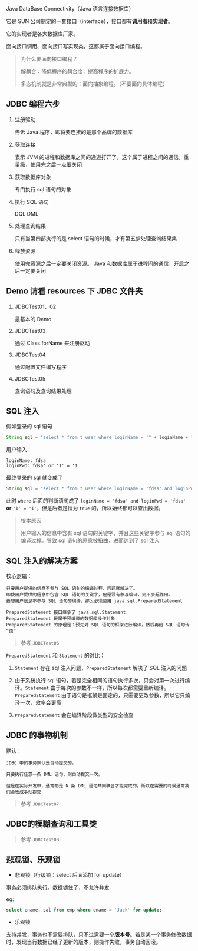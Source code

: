 Java DataBase Connectivity（Java 语言连接数据库）

它是 SUN 公司制定的一套接口（interface），接口都有**调用者**和**实现者**。

它的实现者是各大数据库厂家。

面向接口调用、面向接口写实现类，这都属于面向接口编程。

> 为什么要面向接口编程？
> 
> 解耦合：降低程序的耦合度，提高程序的扩展力。
> 
> 多态机制就是非常典型的：面向抽象编程。（不要面向具体编程）

## JDBC 编程六步

1. 注册驱动

	告诉 Java 程序，即将要连接的是那个品牌的数据库

2. 获取连接

	表示 JVM 的进程和数据库之间的通道打开了，这个属于进程之间的通信，重量级，使用完之后一点要关闭

3. 获取数据库对象

	专门执行 sql 语句的对象

4. 执行 SQL 语句

	DQL DML

5. 处理查询结果

	只有当第四部执行的是 select 语句的时候，才有第五步处理查询结果集

6. 释放资源

	使用完资源之后一定要关闭资源。 Java 和数据库属于进程间的通信，开启之后一定要关闭

## Demo 请看 resources 下 JDBC 文件夹

1. JDBCTest01、02
	
	最基本的 Demo

2. JDBCTest03

	通过 Class.forName 来注册驱动

3. JDBCTest04

	通过配置文件编写程序

4. JDBCTest05
	
	查询语句及查询结果处理

## SQL 注入

假如登录的 sql 语句

```java
String sql = "select * from t_user where loginName = '" + loginName + "' and loginPwd = '" + loginPwd + "'";
```

用户输入：

```
loginName: fdsa
loginPwd: fdsa' or '1' = '1
```

最终登录的 sql 就变成了

```java
String sql = "select * from t_user where loginName = 'fdsa' and loginPwd = 'fdsa' or '1' = '1'";
```

此时 `where` 后面的判断语句成了 `loginName = 'fdsa' and loginPwd = 'fdsa'` **or** `'1' = '1'`，但是后者是恒为 `true` 的，所以始终都可以查出数据。

> 根本原因
> 
> 用户输入的信息中含有 sql 语句的关键字，并且这些关键字参与 sql 语句的编译过程。导致 sql 语句的原意被扭曲，进而达到了 sql 注入

## SQL 注入的解决方案

核心逻辑：

```
只要用户提供的信息不参与 SQL 语句的编译过程，问题就解决了。
即使用户提供的信息中包含 SQL 语句的关键字，但是没有参与编译，则不会起作用。
要想用户信息不参与 SQL 语句的编译，那么必须使用 java.sql.PreparedStatement

PreparedStatement 接口继承了 java.sql.Statement
PreparedStatement 是属于预编译的数据库操作对象
PreparedStatement 的原理是：预先对 SQL 语句的框架进行编译，然后再给 SQL 语句传 “值”
```

> 参考 `JDBCTest06`

`PreparedStatement` 和 `Statement` 的对比：

1. `Statement` 存在 sql 注入问题，`PreparedStatement` 解决了 SQL 注入的问题

2. 由于系统执行 sql 语句，若是完全相同的语句执行多次，只会对第一次进行编译。`Statement` 由于每次的参数不一样，所以每次都需要重新编译。`PreparedStatement` 由于语句是框架是固定的，只需要更改参数，所以它只编译一次，效率会更高

3. `PreparedStatement` 会在编译阶段做类型的安全检查

## JDBC 的事物机制

默认：

```
JDBC 中的事务默认是自动提交的。

只要执行任意一条 DML 语句，则自动提交一次。

但是在实际开发中，通常都是 N 条 DML 语句共同联合才能完成的。所以在需要的时候通常我们会改成手动提交
```

> 参考 `JDBCTest07`

## JDBC的模糊查询和工具类

> 参考 `JDBCTest08`


## 悲观锁、乐观锁

- 悲观锁（行级锁：select 后面添加 for update）

事务必须排队执行。数据锁住了，不允许并发

eg:

```sql
select ename, sal from emp where ename = 'Jack' for update;
```

- 乐观锁

支持并发，事务也不需要排队，只不过需要一个**版本号**。若是某一个事务修改数据时，发现当行数据已经了更新的版本，则操作失败，事务自动回滚。





















